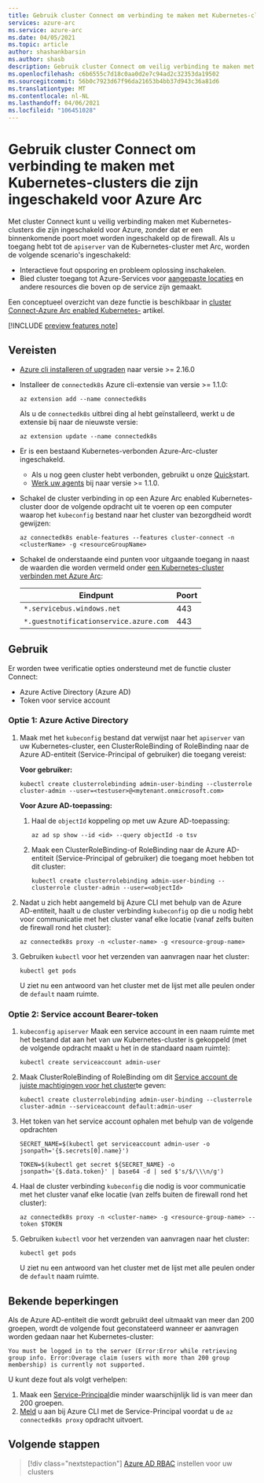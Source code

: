 ```yaml
---
title: Gebruik cluster Connect om verbinding te maken met Kubernetes-clusters die zijn ingeschakeld voor Azure Arc
services: azure-arc
ms.service: azure-arc
ms.date: 04/05/2021
ms.topic: article
author: shashankbarsin
ms.author: shasb
description: Gebruik cluster Connect om veilig verbinding te maken met Kubernetes-clusters met Azure Arc.
ms.openlocfilehash: c6b6555c7d18c0aa0d2e7c94ad2c32353da19502
ms.sourcegitcommit: 56b0c7923d67f96da21653b4bb37d943c36a81d6
ms.translationtype: MT
ms.contentlocale: nl-NL
ms.lasthandoff: 04/06/2021
ms.locfileid: "106451028"
---
```

# <a name="use-cluster-connect-to-connect-to-azure-arc-enabled-kubernetes-clusters"></a>Gebruik cluster Connect om verbinding te maken met Kubernetes-clusters die zijn ingeschakeld voor Azure Arc

Met cluster Connect kunt u veilig verbinding maken met Kubernetes-clusters die zijn ingeschakeld voor Azure, zonder dat er een binnenkomende poort moet worden ingeschakeld op de firewall. Als u toegang hebt tot de `apiserver` van de Kubernetes-cluster met Arc, worden de volgende scenario's ingeschakeld:
* Interactieve fout opsporing en probleem oplossing inschakelen.
* Bied cluster toegang tot Azure-Services voor [aangepaste locaties](custom-locations.md) en andere resources die boven op de service zijn gemaakt.

Een conceptueel overzicht van deze functie is beschikbaar in [cluster Connect-Azure Arc enabled Kubernetes-](conceptual-cluster-connect.md) artikel.

[!INCLUDE [preview features note](./includes/preview/preview-callout.md)]

## <a name="prerequisites"></a>Vereisten   

- [Azure cli installeren of upgraden](https://docs.microsoft.com/cli/azure/install-azure-cli) naar versie >= 2.16.0

- Installeer de `connectedk8s` Azure cli-extensie van versie >= 1.1.0:

    ```azurecli
    az extension add --name connectedk8s
    ```
  
    Als u de `connectedk8s` uitbrei ding al hebt geïnstalleerd, werkt u de extensie bij naar de nieuwste versie:
    
    ```azurecli
    az extension update --name connectedk8s
    ```

- Er is een bestaand Kubernetes-verbonden Azure-Arc-cluster ingeschakeld.
    - Als u nog geen cluster hebt verbonden, gebruikt u onze [Quick](quickstart-connect-cluster.md)start.
    - [Werk uw agents](agent-upgrade.md#manually-upgrade-agents) bij naar versie >= 1.1.0.

- Schakel de cluster verbinding in op een Azure Arc enabled Kubernetes-cluster door de volgende opdracht uit te voeren op een computer waarop het `kubeconfig` bestand naar het cluster van bezorgdheid wordt gewijzen:

    ```azurecli
    az connectedk8s enable-features --features cluster-connect -n <clusterName> -g <resourceGroupName>
    ```

- Schakel de onderstaande eind punten voor uitgaande toegang in naast de waarden die worden vermeld onder [een Kubernetes-cluster verbinden met Azure Arc](quickstart-connect-cluster.md#meet-network-requirements):

    | Eindpunt | Poort |
    |----------------|-------|
    |`*.servicebus.windows.net` | 443 |
    |`*.guestnotificationservice.azure.com` | 443 |

## <a name="usage"></a>Gebruik

Er worden twee verificatie opties ondersteund met de functie cluster Connect: 
* Azure Active Directory (Azure AD) 
* Token voor service account

### <a name="option-1-azure-active-directory"></a>Optie 1: Azure Active Directory

1. Maak met het `kubeconfig` bestand dat verwijst naar het `apiserver` van uw Kubernetes-cluster, een ClusterRoleBinding of RoleBinding naar de Azure AD-entiteit (Service-Principal of gebruiker) die toegang vereist:

    **Voor gebruiker:**
    
    ```console
    kubectl create clusterrolebinding admin-user-binding --clusterrole cluster-admin --user=<testuser>@<mytenant.onmicrosoft.com>
    ```

    **Voor Azure AD-toepassing:**

    1. Haal de `objectId` koppeling op met uw Azure AD-toepassing:

        ```azurecli
        az ad sp show --id <id> --query objectId -o tsv
        ```

    1. Maak een ClusterRoleBinding-of RoleBinding naar de Azure AD-entiteit (Service-Principal of gebruiker) die toegang moet hebben tot dit cluster:
       
        ```console
        kubectl create clusterrolebinding admin-user-binding --clusterrole cluster-admin --user=<objectId>
        ```

1. Nadat u zich hebt aangemeld bij Azure CLI met behulp van de Azure AD-entiteit, haalt u de cluster verbinding `kubeconfig` op die u nodig hebt voor communicatie met het cluster vanaf elke locatie (vanaf zelfs buiten de firewall rond het cluster):

    ```azurecli
    az connectedk8s proxy -n <cluster-name> -g <resource-group-name>
    ```

1. Gebruiken `kubectl` voor het verzenden van aanvragen naar het cluster:

    ```console
    kubectl get pods
    ```
    
    U ziet nu een antwoord van het cluster met de lijst met alle peulen onder de `default` naam ruimte.

### <a name="option-2-service-account-bearer-token"></a>Optie 2: Service account Bearer-token

1. `kubeconfig` `apiserver` Maak een service account in een naam ruimte met het bestand dat aan het van uw Kubernetes-cluster is gekoppeld (met de volgende opdracht maakt u het in de standaard naam ruimte):

    ```console
    kubectl create serviceaccount admin-user
    ```

1. Maak ClusterRoleBinding of RoleBinding om dit [Service account de juiste machtigingen voor het cluster](https://kubernetes.io/docs/reference/access-authn-authz/rbac/#kubectl-create-rolebinding)te geven:

    ```console
    kubectl create clusterrolebinding admin-user-binding --clusterrole cluster-admin --serviceaccount default:admin-user
    ```

1. Het token van het service account ophalen met behulp van de volgende opdrachten

    ```console
    SECRET_NAME=$(kubectl get serviceaccount admin-user -o jsonpath='{$.secrets[0].name}')
    ```

    ```console
    TOKEN=$(kubectl get secret ${SECRET_NAME} -o jsonpath='{$.data.token}' | base64 -d | sed $'s/$/\\\n/g')
    ```

1. Haal de cluster verbinding `kubeconfig` die nodig is voor communicatie met het cluster vanaf elke locatie (van zelfs buiten de firewall rond het cluster):

    ```azurecli
    az connectedk8s proxy -n <cluster-name> -g <resource-group-name> --token $TOKEN
    ```

1. Gebruiken `kubectl` voor het verzenden van aanvragen naar het cluster:

    ```console
    kubectl get pods
    ```

    U ziet nu een antwoord van het cluster met de lijst met alle peulen onder de `default` naam ruimte.

## <a name="known-limitations"></a>Bekende beperkingen

Als de Azure AD-entiteit die wordt gebruikt deel uitmaakt van meer dan 200 groepen, wordt de volgende fout geconstateerd wanneer er aanvragen worden gedaan naar het Kubernetes-cluster:

```console
You must be logged in to the server (Error:Error while retrieving group info. Error:Overage claim (users with more than 200 group membership) is currently not supported. 
```

U kunt deze fout als volgt verhelpen:
1. Maak een [Service-Principal](https://docs.microsoft.com/cli/azure/create-an-azure-service-principal-azure-cli)die minder waarschijnlijk lid is van meer dan 200 groepen.
1. [Meld](https://docs.microsoft.com/cli/azure/create-an-azure-service-principal-azure-cli#sign-in-using-a-service-principal) u aan bij Azure CLI met de Service-Principal voordat u de `az connectedk8s proxy` opdracht uitvoert.

## <a name="next-steps"></a>Volgende stappen

> [!div class="nextstepaction"]
> [Azure AD RBAC](azure-rbac.md) instellen voor uw clusters